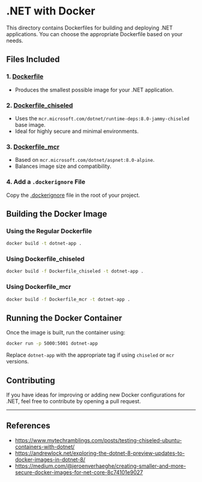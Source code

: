 # .NET with Docker

This directory contains Dockerfiles for building and deploying .NET applications. You can choose the appropriate
Dockerfile based on your needs.

## Files Included

### 1. [Dockerfile](./Dockerfile)

-   Produces the smallest possible image for your .NET application.

### 2. [Dockerfile_chiseled](./Dockerfile_chiseled)

-   Uses the `mcr.microsoft.com/dotnet/runtime-deps:8.0-jammy-chiseled` base image.
-   Ideal for highly secure and minimal environments.

### 3. [Dockerfile_mcr](./Dockerfile_mcr)

-   Based on `mcr.microsoft.com/dotnet/aspnet:8.0-alpine`.
-   Balances image size and compatibility.

### 4. Add a `.dockerignore` File

Copy the [.dockerignore](.dockerignore) file in the root of your project.

## Building the Docker Image

### Using the Regular Dockerfile

```bash
docker build -t dotnet-app .
```

### Using Dockerfile_chiseled

```bash
docker build -f Dockerfile_chiseled -t dotnet-app .
```

### Using Dockerfile_mcr

```bash
docker build -f Dockerfile_mcr -t dotnet-app .
```

## Running the Docker Container

Once the image is built, run the container using:

```bash
docker run -p 5000:5001 dotnet-app
```

Replace `dotnet-app` with the appropriate tag if using `chiseled` or `mcr` versions.

## Contributing

If you have ideas for improving or adding new Docker configurations for .NET, feel free to contribute by opening a pull
request.

---

## References

-   https://www.mytechramblings.com/posts/testing-chiseled-ubuntu-containers-with-dotnet/
-   https://andrewlock.net/exploring-the-dotnet-8-preview-updates-to-docker-images-in-dotnet-8/
-   https://medium.com/@jeroenverhaeghe/creating-smaller-and-more-secure-docker-images-for-net-core-8c74101e9027
